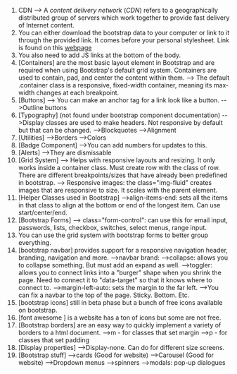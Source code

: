 1. CDN --> A _content delivery network_ (_CDN_) refers to a geographically distributed group of servers which work together to provide fast delivery of Internet content.  
2. You can either download the bootstrap data to your computer or link to it through the provided link. It comes before your personal stylesheet. Link is found on this [webpage](https://getbootstrap.com/docs/5.1/getting-started/introduction/)
3. You also need to add JS links at the bottom of the body. 
4. [Containers] are the most basic layout element in Bootstrap and are required when using Bootstrap's default grid system. Containers are used to contain, pad, and center the content within them. 
		--> The default .container class is a responsive, fixed-width container, meaning its max-width changes at each breakpoint. 
5. [Buttons]
		--> You can make an anchor tag for a link look like a button.
		-->Outline buttons 
6. [Typography] (not found under bootstrap component documentation)
		-->Display classes are used to make headers. Not responsive by default but that can be changed. 
		-->Blockquotes
		-->Alignment
7. [Utilities]
		-->Borders
		-->Colors
8. [Badge Component]
		-->You can add numbers for updates to this. 
9. [Alerts]
		-->They are dismissable
10. [Grid System] --> Helps with responsive layouts and resizing. It only works inside a container class. Must create row with the class of row. There are different breakpoints/sizes that have already been predefined in bootstrap. 
	--> Responsive images: the class="img-fluid" creates images that are responsive to size. It scales with the parent element. 
11. [Helper Classes used in Bootstrap]
	-->align-items-end: sets all the items in that class to align at the bottom or end of the longest item. Can use start/center/end. 
12. [Bootstrap Forms]
		--> class="form-control": can use this for email input, passwords, lists, checkbox, switches, select menus, range input. 
13. You can use the grid system with bootstrap forms to better group everything. 
14. [bootstrap navbar] provides support for a responsive navigation header, branding, navigation and more. 
	-->navbar brand: 
	-->collapse: allows you to collapse something. But must add an expand as well. 
	-->toggler: allows you to connect links into a "burger" shape when you shrink the page. Need to connect it to "data-target" so that it knows where to connect to. 
	-->margin-left-auto: sets the margin to the far left.
	-->You can fix a navbar to the top of the page. Sticky. Bottom. Etc.
15. [bootstrap icons] still in beta phase but a bunch of free icons available on bootstrap.
16. [font awesome ] is a website has a ton of icons but some are not free.
17. [Bootstrap borders] are an easy way to quickly implement a variety of borders to a html document. 
		-->m -  for classes that set margin
		-->p - for classes that set padding
18. [Display properties]
	-->Display-none. Can do for different size screens. 
19. [Bootstrap stuff]
		-->cards (Good for website)
		-->Carousel (Good for website)
		-->Dropdown menus
		-->spinners
		-->modals: pop-up dialogues
		